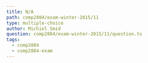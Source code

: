 ```yaml
---
title: N/A
path: comp2804/exam-winter-2015/11
type: multiple-choice
author: Michiel Smid
question: comp2804/exam-winter-2015/11/question.ts
tags:
  - comp2804
  - comp2804-exam
---
```

